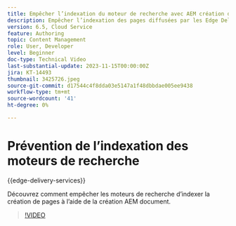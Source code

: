 ```yaml
---
title: Empêcher l’indexation du moteur de recherche avec AEM création de documents
description: Empêcher l’indexation des pages diffusées par les Edge Delivery Services par les moteurs de recherche.
version: 6.5, Cloud Service
feature: Authoring
topic: Content Management
role: User, Developer
level: Beginner
doc-type: Technical Video
last-substantial-update: 2023-11-15T00:00:00Z
jira: KT-14493
thumbnail: 3425726.jpeg
source-git-commit: d17544c4f8dda03e5147a1f48dbbdae005ee9438
workflow-type: tm+mt
source-wordcount: '41'
ht-degree: 0%

---
```



# Prévention de l’indexation des moteurs de recherche

{{edge-delivery-services}}

Découvrez comment empêcher les moteurs de recherche d’indexer la création de pages à l’aide de la création AEM document.

>[!VIDEO](https://video.tv.adobe.com/v/3425726/?learn=on)
